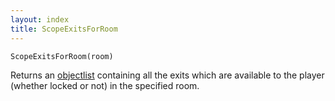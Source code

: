 ```yaml
---
layout: index
title: ScopeExitsForRoom
---
```


    ScopeExitsForRoom(room)

Returns an [objectlist](../../types/objectlist.html) containing all the exits which are available to the player (whether locked or not) in the specified room.
